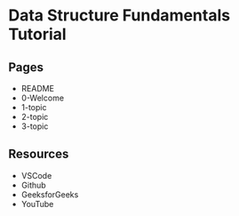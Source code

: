 # Data Structure Fundamentals Tutorial

## Pages

* README
* 0-Welcome
* 1-topic
* 2-topic
* 3-topic

## Resources

* VSCode
* Github
* GeeksforGeeks
* YouTube

